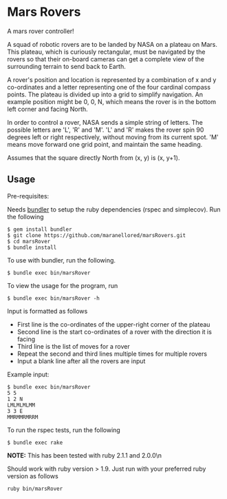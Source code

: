 Mars Rovers
===========

A mars rover controller! 

A squad of robotic rovers are to be landed by NASA on a plateau on Mars. 
This plateau, which is curiously rectangular, must be navigated by the rovers so that their on-board cameras can get a complete view of the surrounding terrain to send back to Earth. 

A rover's position and location is represented by a combination of x and y co-ordinates and a letter representing one of the four cardinal compass points. 
The plateau is divided up into a grid to simplify navigation. An example position might be 0, 0, N, which means the rover is in the bottom left corner and facing North. 

In order to control a rover, NASA sends a simple string of letters. 
The possible letters are 'L', 'R' and 'M'. 'L' and 'R' makes the rover spin 90 degrees left or right respectively, without moving from its current spot. 'M' means move forward one grid point, and maintain the same heading. 

Assumes that the square directly North from (x, y) is (x, y+1). 


Usage
-----
Pre-requisites: 

Needs [bundler](http://bundler.io) to setup the ruby dependencies (rspec and simplecov). Run the following
```
$ gem install bundler
$ git clone https://github.com/maranellored/marsRovers.git 
$ cd marsRover
$ bundle install
```

To use with bundler, run the following.
```
$ bundle exec bin/marsRover
```
To view the usage for the program, run
```
$ bundle exec bin/marsRover -h
```
Input is formatted as follows
- First line is the co-ordinates of the upper-right corner of the plateau
- Second line is the start co-ordinates of a rover with the direction it is facing
- Third line is the list of moves for a rover
- Repeat the second and third lines multiple times for multiple rovers
- Input a blank line after all the rovers are input

Example input:
```
$ bundle exec bin/marsRover
5 5
1 2 N
LMLMLMLMM
3 3 E
MMRMMRMRRM
```
To run the rspec tests, run the following
```
$ bundle exec rake
```

**NOTE:** This has been tested with ruby 2.1.1 and 2.0.0\n 

Should work with ruby version > 1.9. Just run with your preferred ruby version as follows
```
ruby bin/marsRover
```
